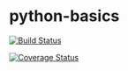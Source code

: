 # python-basics

[![Build Status](https://travis-ci.org/valefaraz/python-basics.svg?branch=master)](https://travis-ci.org/valefaraz/python-basics)

[![Coverage Status](https://coveralls.io/repos/github/valefaraz/python-basics/badge.svg)](https://coveralls.io/github/valefaraz/python-basics)